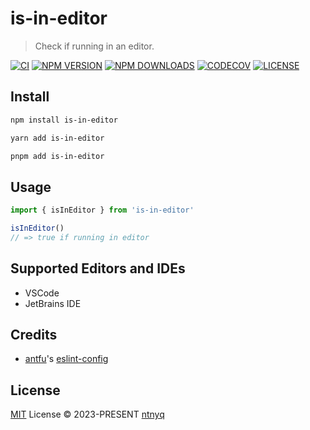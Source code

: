 # is-in-editor

> Check if running in an editor.

[![CI](https://github.com/ntnyq/is-in-editor/workflows/CI/badge.svg)](https://github.com/ntnyq/is-in-editor/actions)
[![NPM VERSION](https://img.shields.io/npm/v/is-in-editor.svg)](https://www.npmjs.com/package/is-in-editor)
[![NPM DOWNLOADS](https://img.shields.io/npm/dy/is-in-editor.svg)](https://www.npmjs.com/package/is-in-editor)
[![CODECOV](https://codecov.io/github/ntnyq/is-in-editor/branch/main/graph/badge.svg?token=2U07S1P2F2)](https://codecov.io/github/ntnyq/is-in-editor)
[![LICENSE](https://img.shields.io/github/license/ntnyq/is-in-editor.svg)](https://github.com/ntnyq/is-in-editor/blob/main/LICENSE)

## Install

```bash
npm install is-in-editor
```

```bash
yarn add is-in-editor
```

```bash
pnpm add is-in-editor
```

## Usage

```ts
import { isInEditor } from 'is-in-editor'

isInEditor()
// => true if running in editor
```

## Supported Editors and IDEs

- VSCode
- JetBrains IDE

## Credits

- [antfu](https://github.com/antfu)'s [eslint-config](https://github.com/antfu/eslint-config)

## License

[MIT](./LICENSE) License © 2023-PRESENT [ntnyq](https://github.com/ntnyq)
